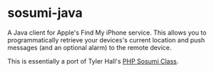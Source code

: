 sosumi-java
===========

A Java client for Apple's Find My iPhone service. This allows you to programmatically retrieve your devices's current location and push messages (and an optional alarm) to the remote device.

This is essentially a port of Tyler Hall's [PHP Sosumi Class](http://github.com/tylerhall/sosumi).
